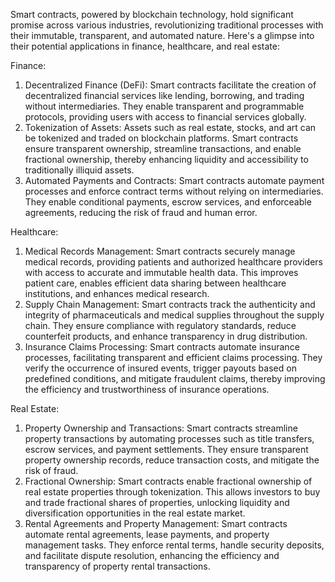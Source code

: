 Smart contracts, powered by blockchain technology, hold significant promise across various industries, revolutionizing traditional processes with their immutable, transparent, and automated nature. Here's a glimpse into their potential applications in finance, healthcare, and real estate:

Finance:

1.  Decentralized Finance (DeFi): Smart contracts facilitate the creation of decentralized financial services like lending, borrowing, and trading without intermediaries. They enable transparent and programmable protocols, providing users with access to financial services globally.
2.  Tokenization of Assets: Assets such as real estate, stocks, and art can be tokenized and traded on blockchain platforms. Smart contracts ensure transparent ownership, streamline transactions, and enable fractional ownership, thereby enhancing liquidity and accessibility to traditionally illiquid assets.
3.  Automated Payments and Contracts: Smart contracts automate payment processes and enforce contract terms without relying on intermediaries. They enable conditional payments, escrow services, and enforceable agreements, reducing the risk of fraud and human error.

Healthcare:

1.  Medical Records Management: Smart contracts securely manage medical records, providing patients and authorized healthcare providers with access to accurate and immutable health data. This improves patient care, enables efficient data sharing between healthcare institutions, and enhances medical research.
2.  Supply Chain Management: Smart contracts track the authenticity and integrity of pharmaceuticals and medical supplies throughout the supply chain. They ensure compliance with regulatory standards, reduce counterfeit products, and enhance transparency in drug distribution.
3.  Insurance Claims Processing: Smart contracts automate insurance processes, facilitating transparent and efficient claims processing. They verify the occurrence of insured events, trigger payouts based on predefined conditions, and mitigate fraudulent claims, thereby improving the efficiency and trustworthiness of insurance operations.

Real Estate:

1.  Property Ownership and Transactions: Smart contracts streamline property transactions by automating processes such as title transfers, escrow services, and payment settlements. They ensure transparent property ownership records, reduce transaction costs, and mitigate the risk of fraud.
2.  Fractional Ownership: Smart contracts enable fractional ownership of real estate properties through tokenization. This allows investors to buy and trade fractional shares of properties, unlocking liquidity and diversification opportunities in the real estate market.
3.  Rental Agreements and Property Management: Smart contracts automate rental agreements, lease payments, and property management tasks. They enforce rental terms, handle security deposits, and facilitate dispute resolution, enhancing the efficiency and transparency of property rental transactions.

###
